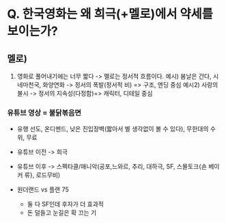 # Q. 한국영화는 왜 희극(+멜로)에서 약세를 보이는가?

## 멜로)
1. 영화로 풀어내기에는 너무 짧다
	-> 멜로는 정서적 흐름이다.
	  예시) 봄날은 간다, 시네마천국, 화양연화
	     -> 정서의 폭발(정서적 비) => 구조, 엔딩 중심
	  예시2) 사랑의 불시
	     -> 정서의 지속성(다정함)=> 캐릭터, 디테일 중심

### 유튜브 영상 = 불닭볶음면
- 유행 선도, 온디멘드, 낮은 진입장벽(짧아서 별 생각없이 볼 수 있다), 무한대의 수위, 무료
- 유튜브 이전 -> 희극
- 유튜브 이후 -> 스펙타클/매니악(공포,느와르, 추리, 대하극, SF, 스몰토크{숀 베이커 류}, 로드무비)


- 원더랜드 vs 플랜 75
	- 둘 다 SF인데 후자가 더 효과적
	- 돈 덜들고 눈길은 확 끄는 기